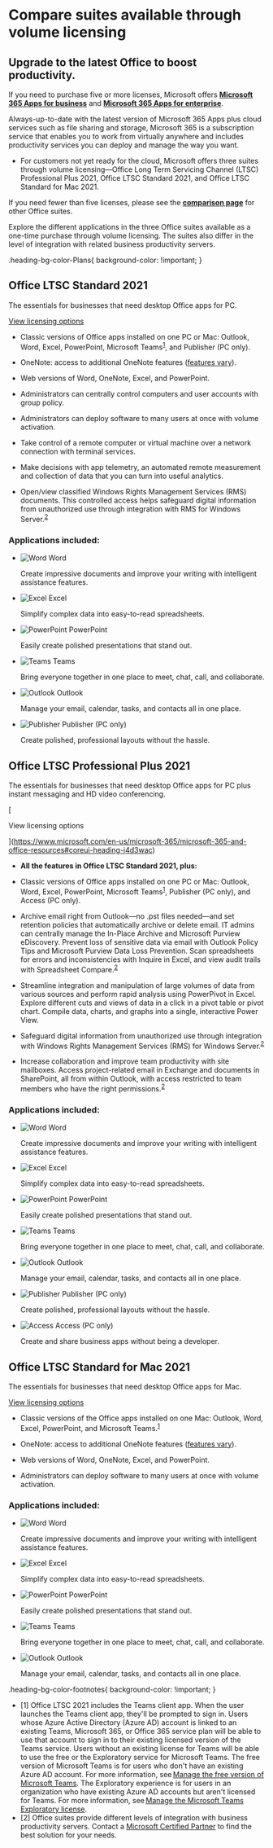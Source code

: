 # Compare suites available through volume licensing

## Upgrade to the latest Office to boost productivity.

  

If you need to purchase five or more licenses, Microsoft offers **[Microsoft 365 Apps for business](https://www.microsoft.com/en-us/microsoft-365/business/microsoft-365-business-apps)** and [**Microsoft 365 Apps for enterprise**](https://www.microsoft.com/en-us/microsoft-365/enterprise/microsoft-365-apps-for-enterprise-product).

Always-up-to-date with the latest version of Microsoft 365 Apps plus cloud services such as file sharing and storage, Microsoft 365 is a subscription service that enables you to work from virtually anywhere and includes productivity services you can deploy and manage the way you want. 

- For customers not yet ready for the cloud, Microsoft offers three suites through volume licensing—Office Long Term Servicing Channel (LTSC) Professional Plus 2021, Office LTSC Standard 2021, and Office LTSC Standard for Mac 2021.
    

If you need fewer than five licenses, please see the [**comparison page**](https://www.microsoft.com/en-us/microsoft-365/business/compare-all-microsoft-365-business-products) for other Office suites.

Explore the different applications in the three Office suites available as a one-time purchase through volume licensing. The suites also differ in the level of integration with related business productivity servers.  

.heading-bg-color-Plans{ background-color: !important; }

## Office LTSC Standard 2021

The essentials for businesses that need desktop Office apps for PC. 

[View licensing options](https://www.microsoft.com/en-us/microsoft-365/microsoft-365-and-office-resources#coreui-heading-j4d3wac) 

- Classic versions of Office apps installed on one PC or Mac: Outlook, Word, Excel, PowerPoint, Microsoft Teams<sup><a href="https://www.microsoft.com/en-us/microsoft-365/enterprise/microsoft-office-volume-licensing-suites-comparison?rtc=1#footnote1" class="ms-rte-link" aria-label="Footnote 1">1</a></sup>, and Publisher (PC only).
    
- OneNote: access to additional OneNote features ([features vary](https://go.microsoft.com/fwlink/p/?linkid=2225534)).
    
- Web versions of Word, OneNote, Excel, and PowerPoint.
    
- Administrators can centrally control computers and user accounts with group policy.
    
- Administrators can deploy software to many users at once with volume activation.
    
- Take control of a remote computer or virtual machine over a network connection with terminal services.
    
- Make decisions with app telemetry, an automated remote measurement and collection of data that you can turn into useful analytics.
    
- Open/view classified Windows Rights Management Services (RMS) documents. This controlled access helps safeguard digital information from unauthorized use through integration with RMS for Windows Server.<sup><a aria-label="Footnote 2" href="https://www.microsoft.com/en-us/microsoft-365/enterprise/microsoft-office-volume-licensing-suites-comparison?rtc=1#footnote2" class="ms-rte-link" target="_self">2</a></sup>
    

### Applications included:

-  ![Word](https://cdn-dynmedia-1.microsoft.com/is/image/microsoftcorp/Icon_Word_75x75_RE3acu9?resMode=sharp2&op_usm=1.5,0.65,15,0&wid=32&hei=32&qlt=85&fmt=png-alpha&fit=constrain) Word  
    
    Create impressive documents and improve your writing with intelligent assistance features.
    
-  ![Excel](https://cdn-dynmedia-1.microsoft.com/is/image/microsoftcorp/Icon_Excel_75x75_RE3a9Se?resMode=sharp2&op_usm=1.5,0.65,15,0&wid=32&hei=32&qlt=100&fmt=png-alpha&fit=constrain) Excel  
    
    Simplify complex data into easy-to-read spreadsheets.
    
-  ![PowerPoint](https://cdn-dynmedia-1.microsoft.com/is/image/microsoftcorp/Icon_PowerPoint_75x75_RE3acud?resMode=sharp2&op_usm=1.5,0.65,15,0&wid=32&hei=32&qlt=100&fmt=png-alpha&fit=constrain) PowerPoint  
    
    Easily create polished presentations that stand out.
    
-  ![Teams](https://cdn-dynmedia-1.microsoft.com/is/image/microsoftcorp/Icon_Teams_75x75_1_RE3ahIB?resMode=sharp2&op_usm=1.5,0.65,15,0&wid=32&hei=32&qlt=100&fmt=png-alpha&fit=constrain) Teams  
    
    Bring everyone together in one place to meet, chat, call, and collaborate.
    
-  ![Outlook](https://cdn-dynmedia-1.microsoft.com/is/image/microsoftcorp/BP-Outlook_RE47eLs?resMode=sharp2&op_usm=1.5,0.65,15,0&wid=32&hei=32&qlt=100&fmt=png-alpha&fit=constrain) Outlook  
    
    Manage your email, calendar, tasks, and contacts all in one place.
    
-  ![Publisher](https://cdn-dynmedia-1.microsoft.com/is/image/microsoftcorp/Publisher-Icon-72x72?resMode=sharp2&op_usm=1.5,0.65,15,0&wid=32&hei=32&qlt=100&fmt=png-alpha&fit=constrain) Publisher (PC only)  
    
    Create polished, professional layouts without the hassle.
    

## Office LTSC Professional Plus 2021

The essentials for businesses that need desktop Office apps for PC plus instant messaging and HD video conferencing.

[

View licensing options

](https://www.microsoft.com/en-us/microsoft-365/microsoft-365-and-office-resources#coreui-heading-j4d3wac)

- **All the features in Office LTSC Standard 2021, plus:**
    
- Classic versions of Office apps installed on one PC or Mac: Outlook, Word, Excel, PowerPoint, Microsoft Teams<sup><a aria-label="Footnote 1" href="https://www.microsoft.com/en-us/microsoft-365/enterprise/microsoft-office-volume-licensing-suites-comparison?rtc=1#footnote1" class="ms-rte-link" target="_self">1</a></sup>, Publisher (PC only), and Access (PC only).
    
- Archive email right from Outlook—no .pst files needed—and set retention policies that automatically archive or delete email. IT admins can centrally manage the In-Place Archive and Microsoft Purview eDiscovery. Prevent loss of sensitive data via email with Outlook Policy Tips and Microsoft Purview Data Loss Prevention. Scan spreadsheets for errors and inconsistencies with Inquire in Excel, and view audit trails with Spreadsheet Compare.<sup><a aria-label="Footnote 2" href="https://www.microsoft.com/en-us/microsoft-365/enterprise/microsoft-office-volume-licensing-suites-comparison?rtc=1#footnote2" class="ms-rte-link" target="_self">2</a></sup>
    
- Streamline integration and manipulation of large volumes of data from various sources and perform rapid analysis using PowerPivot in Excel. Explore different cuts and views of data in a click in a pivot table or pivot chart. Compile data, charts, and graphs into a single, interactive Power View.
    
- Safeguard digital information from unauthorized use through integration with Windows Rights Management Services (RMS) for Windows Server.<sup><a aria-label="Footnote 2" href="https://www.microsoft.com/en-us/microsoft-365/enterprise/microsoft-office-volume-licensing-suites-comparison?rtc=1#footnote2" class="ms-rte-link" target="_self">2</a></sup>
    
- Increase collaboration and improve team productivity with site mailboxes. Access project-related email in Exchange and documents in SharePoint, all from within Outlook, with access restricted to team members who have the right permissions.<sup><a aria-label="Footnote 2" href="https://www.microsoft.com/en-us/microsoft-365/enterprise/microsoft-office-volume-licensing-suites-comparison?rtc=1#footnote2" class="ms-rte-link" target="_self">2</a></sup>
    

### Applications included:

-  ![Word](https://cdn-dynmedia-1.microsoft.com/is/image/microsoftcorp/Icon_Word_75x75_RE3acu9?resMode=sharp2&op_usm=1.5,0.65,15,0&wid=32&hei=32&qlt=100&fit=constrain) Word  
    
    Create impressive documents and improve your writing with intelligent assistance features.
    
-  ![Excel](https://cdn-dynmedia-1.microsoft.com/is/image/microsoftcorp/Icon_Excel_75x75_RE3a9Se?resMode=sharp2&op_usm=1.5,0.65,15,0&wid=32&hei=32&qlt=100&fmt=png-alpha&fit=constrain) Excel  
    
    Simplify complex data into easy-to-read spreadsheets.
    
-  ![PowerPoint](https://cdn-dynmedia-1.microsoft.com/is/image/microsoftcorp/Icon_PowerPoint_75x75_RE3acud?resMode=sharp2&op_usm=1.5,0.65,15,0&wid=32&hei=32&qlt=100&fmt=png-alpha&fit=constrain) PowerPoint  
    
    Easily create polished presentations that stand out.
    
-  ![Teams](https://cdn-dynmedia-1.microsoft.com/is/image/microsoftcorp/Icon_Teams_75x75_1_RE3ahIB?resMode=sharp2&op_usm=1.5,0.65,15,0&wid=32&hei=32&qlt=100&fmt=png-alpha&fit=constrain) Teams  
    
    Bring everyone together in one place to meet, chat, call, and collaborate.
    
-  ![Outlook](https://cdn-dynmedia-1.microsoft.com/is/image/microsoftcorp/BP-Outlook_RE47eLs?resMode=sharp2&op_usm=1.5,0.65,15,0&wid=32&hei=32&qlt=100&fmt=png-alpha&fit=constrain) Outlook  
    
    Manage your email, calendar, tasks, and contacts all in one place.
    
-  ![Publisher](https://cdn-dynmedia-1.microsoft.com/is/image/microsoftcorp/Publisher-Icon-72x72?resMode=sharp2&op_usm=1.5,0.65,15,0&wid=32&hei=32&qlt=100&fmt=png-alpha&fit=constrain) Publisher (PC only)  
    
    Create polished, professional layouts without the hassle.
    
-  ![Access](https://cdn-dynmedia-1.microsoft.com/is/image/microsoftcorp/Access-Icon-72x72?resMode=sharp2&op_usm=1.5,0.65,15,0&wid=32&hei=32&qlt=100&fmt=png-alpha&fit=constrain) Access (PC only)  
    
    Create and share business apps without being a developer.
    

## Office LTSC Standard for Mac 2021

The essentials for businesses that need desktop Office apps for Mac.

[View licensing options](https://www.microsoft.com/en-us/microsoft-365/microsoft-365-and-office-resources#coreui-heading-j4d3wac) 

- Classic versions of the Office apps installed on one Mac: Outlook, Word, Excel, PowerPoint, and Microsoft Teams.<sup><a href="https://www.microsoft.com/en-us/microsoft-365/enterprise/microsoft-office-volume-licensing-suites-comparison?rtc=1#footnote1" class="ms-rte-link" aria-label="Footnote 1" target="_self">1</a></sup>
    
- OneNote: access to additional OneNote features ([features vary](https://go.microsoft.com/fwlink/?linkid=2225392)).
    
- Web versions of Word, OneNote, Excel, and PowerPoint.
    
- Administrators can deploy software to many users at once with volume activation.
    

### Applications included:

-  ![Word](https://cdn-dynmedia-1.microsoft.com/is/image/microsoftcorp/Icon_Word_75x75_RE3acu9?resMode=sharp2&op_usm=1.5,0.65,15,0&wid=32&hei=32&qlt=100&fit=constrain) Word  
    
    Create impressive documents and improve your writing with intelligent assistance features.
    
-  ![Excel](https://cdn-dynmedia-1.microsoft.com/is/image/microsoftcorp/Icon_Excel_75x75_RE3a9Se?resMode=sharp2&op_usm=1.5,0.65,15,0&wid=32&hei=32&qlt=100&fit=constrain) Excel  
    
    Simplify complex data into easy-to-read spreadsheets.
    
-  ![PowerPoint](https://cdn-dynmedia-1.microsoft.com/is/image/microsoftcorp/Icon_PowerPoint_75x75_RE3acud?resMode=sharp2&op_usm=1.5,0.65,15,0&wid=32&hei=32&qlt=100&fit=constrain) PowerPoint  
    
    Easily create polished presentations that stand out.
    
-  ![Teams](https://cdn-dynmedia-1.microsoft.com/is/image/microsoftcorp/Icon_Teams_75x75_1_RE3ahIB?resMode=sharp2&op_usm=1.5,0.65,15,0&wid=32&hei=32&qlt=100&fit=constrain) Teams  
    
    Bring everyone together in one place to meet, chat, call, and collaborate.
    
-  ![Outlook](https://cdn-dynmedia-1.microsoft.com/is/image/microsoftcorp/BP-Outlook_RE47eLs?resMode=sharp2&op_usm=1.5,0.65,15,0&wid=32&hei=32&qlt=100&fit=constrain) Outlook  
    
    Manage your email, calendar, tasks, and contacts all in one place.
    

.heading-bg-color-footnotes{ background-color: !important; }

- \[1\] Office LTSC 2021 includes the Teams client app. When the user launches the Teams client app, they'll be prompted to sign in. Users whose Azure Active Directory (Azure AD) account is linked to an existing Teams, Microsoft 365, or Office 365 service plan will be able to use that account to sign in to their existing licensed version of the Teams service. Users without an existing license for Teams will be able to use the free or the Exploratory service for Microsoft Teams. The free version of Microsoft Teams is for users who don't have an existing Azure AD account. For more information, see [Manage the free version of Microsoft Teams](https://go.microsoft.com/fwlink/p/?linkid=2225443). The Exploratory experience is for users in an organization who have existing Azure AD accounts but aren't licensed for Teams. For more information, see [Manage the Microsoft Teams Exploratory license](https://go.microsoft.com/fwlink/p/?linkid=2225539).
- \[2\] Office suites provide different levels of integration with business productivity servers. Contact a [Microsoft Certified Partner](https://go.microsoft.com/fwlink/p/?linkid=2224883) to find the best solution for your needs.